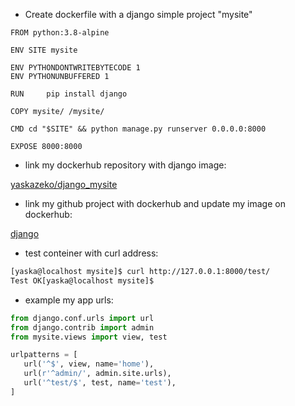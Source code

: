   * Create dockerfile with a django simple project "mysite"
```docker
FROM python:3.8-alpine

ENV SITE mysite

ENV PYTHONDONTWRITEBYTECODE 1
ENV PYTHONUNBUFFERED 1

RUN     pip install django 

COPY mysite/ /mysite/

CMD cd "$SITE" && python manage.py runserver 0.0.0.0:8000

EXPOSE 8000:8000
```
  * link my dockerhub repository with django image:

[yaskazeko/django_mysite](https://hub.docker.com/repository/docker/yaskazeko/django_mysite)

  * link my github project with dockerhub and update my image on dockerhub:

[django](https://github.com/yaskazeko/django.git)

  * test conteiner with curl address: 
```bash
[yaska@localhost mysite]$ curl http://127.0.0.1:8000/test/
Test OK[yaska@localhost mysite]$ 
```
  * example my app urls:
```python
from django.conf.urls import url
from django.contrib import admin
from mysite.views import view, test

urlpatterns = [
   url('^$', view, name='home'),
   url(r'^admin/', admin.site.urls),
   url('^test/$', test, name='test'),
]
```
